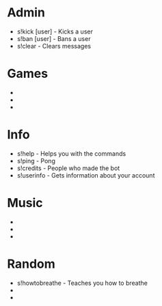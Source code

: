 # Admin
- s!kick [user] <reason> - Kicks a user
- s!ban [user] <reason> - Bans a user
- s!clear <amount> - Clears messages

# Games
-
-
-

# Info
- s!help - Helps you with the commands
- s!ping - Pong
- s!credits - People who made the bot
- s!userinfo - Gets information about your account

# Music
-
-
-

# Random
- s!howtobreathe - Teaches you how to breathe
-
-
